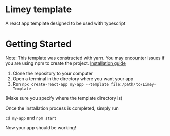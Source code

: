 # Limey template
A react app template designed to be used with typescript

# Getting Started

Note: This template was constructed with yarn. You may encounter issues if you
are using npm to create the project. [Installation guide](https://classic.yarnpkg.com/lang/en/docs/install/#windows-stable)

1. Clone the repository to your computer
2. Open a terminal in the directory where you want your app
3. Run `npx create-react-app my-app --template file:/path/to/Limey-Template`

(Make sure you specify where the template directory is)

Once the installation process is completed, simply run

`cd my-app`
and
`npm start`

Now your app should be working!
